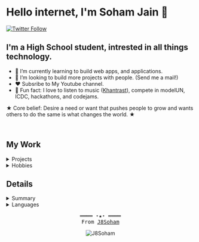 
# Hello internet, I'm Soham Jain 👋


[![Twitter Follow](https://img.shields.io/twitter/follow/J9Soham?color=red&logo=twitter&logoColor=red&style=plastic)][twitter]


## I'm a High School student, intrested in all things technology. 

- 🌱 I’m currently learning to build web apps, and applications. 
- 👯 I’m looking to build more projects with people. (Send me a mail!) 
- ❤️ Subsribe to My Youtube channel. 
- 🎉 Fun fact: I love to listen to music ([Khantrast]), compete in modelUN, ICDC, hackathons, and codejams. 

★ Core belief: Desire a need or want that pushes people to grow and wants others to do the same is what changes the world. ★

<br/>

## My Work

<details><summary> Projects </summary><blockquote>

<details><summary> RxThirtheen </summary><blockquote>

<details><summary> On-Going </summary><blockquote>
</blockquote></details>
<details><summary> Finished </summary><blockquote>
</blockquote></details>

</blockquote></details>

<details><summary> Learning </summary><blockquote>
</blockquote></details>

<details><summary> World </summary><blockquote>
<details><summary> Projects </summary><blockquote>
</blockquote></details>
</blockquote></details>
</blockquote></details>

<details><summary> Hobbies </summary><blockquote>
<details><summary> Youtube </summary><blockquote>
</blockquote></details>
<details><summary> Blogs </summary><blockquote>
</blockquote></details>
<details><summary> Podcasts </summary><blockquote>
</blockquote></details>
</blockquote></details>



## Details
<details>
   <summary>Summary</summary>
   <p align="center">
     <br>
     <img src="https://github-readme-stats.vercel.app/api?username=J8Soham&count_private=true&show_icons=true&theme=midnight-purple"></img>
     <img src="https://github-readme-stats.vercel.app/api/top-langs/?username=J8Soham"></img><br><br>
     <a href="https://github.com/J8Soham/J8Soham" target="_blank"><img alt="GitHub Activity" src="https://img.shields.io/github/last-commit/J8Soham/J8Soham?label=profile%20updated&style=flat-square"></a>
  </p>
</details>
<details>
   <summary>Languages</summary>
   <p align="center">
      <br>
      <a href="https://github.com/J8Soham?tab=repositories&language=python" target="_blank"><img alt="Python" src="https://img.shields.io/badge/-Python-3572A5?style=flat-square&logo=Python&logoColor=white"></a>
      <a href="https://github.com/J8Soham?tab=repositories&language=javascript" target="_blank"><img alt="Javascript" src="https://img.shields.io/badge/-Javascript-f1e05a?style=flat-square&logo=Javascript&logoColor=white"></a>
      <a href="https://github.com/J8Soham?tab=repositories&language=c%2B%2B" target="_blank"><img alt="C++" src="https://img.shields.io/badge/-C%2B%2B-f34b7d?style=flat-square&logo=C%2B%2B&logoColor=white"></a><br>
      <a href="https://github.com/J8Soham?tab=repositories&language=java" target="_blank"><img alt="Java" src="https://img.shields.io/badge/-Java-b07219?style=flat-square&logo=Java&logoColor=white"></a>
      <a href="https://github.com/J8Soham?tab=repositories&language=html" target="_blank"><img alt="HTML" src="https://img.shields.io/badge/-HTML-E34F26?style=flat-square&logo=HTML5&logoColor=white"></a>
   </p>
</details>

<samp>
  <p align="center">
    ════ ⋆★⋆ ════<br>
    From <a href="https://github.com/J8Soham/J8Soham">J8Soham</a>
  </p>
</samp>

<p align="center"> <img src="https://komarev.com/ghpvc/?username=J8Soham" alt="J8Soham"> </p>



<br />
<br />




[twitter]: https://twitter.com/J8Soham
[instagram]: https://www.instagram.com/sj.allias/
[linkedin]: https://www.linkedin.com/in/sohamjain-me/
[Khantrast]: https://www.youtube.com/channel/UCS9BarWcUeN2XdATWRpI4Dw
